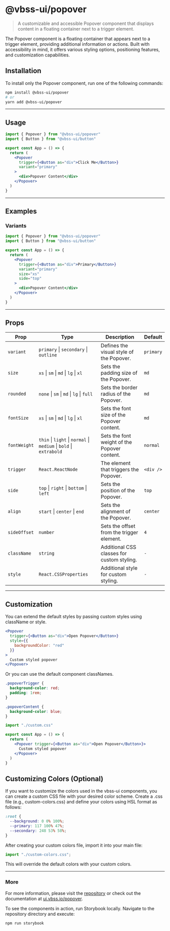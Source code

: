 # @vbss-ui/popover

> A customizable and accessible Popover component that displays content in a floating container next to a trigger element.

The Popover component is a floating container that appears next to a trigger element, providing additional information or actions. Built with accessibility in mind, it offers various styling options, positioning features, and customization capabilities.

## **Installation**

To install only the Popover component, run one of the following commands:

```bash
npm install @vbss-ui/popover
# or
yarn add @vbss-ui/popover
```

---

## **Usage**

```jsx
import { Popover } from "@vbss-ui/popover"
import { Button } from "@vbss-ui/button"

export const App = () => {
  return (
    <Popover
      trigger={<Button as="div">Click Me</Button>}
      variant="primary"
    >
      <div>Popover Content</div>
    </Popover>
  )
}
```

---

## **Examples**

### Variants

```jsx
import { Popover } from "@vbss-ui/popover"
import { Button } from "@vbss-ui/button"

export const App = () => {
  return (
    <Popover
      trigger={<Button as="div">Primary</Button>}
      variant="primary"
      size="xs"
      side="top"
    >
      <div>Popover Content</div>
    </Popover>
  )
}
```

---

## **Props**

| Prop         | Type                                                                             | Description                                           | Default   |
|--------------|----------------------------------------------------------------------------------|-------------------------------------------------------|-----------|
| `variant`    | `primary` \| `secondary` \| `outline`                                            | Defines the visual style of the Popover.              | `primary` |
| `size`       | `xs` \| `sm` \| `md` \| `lg` \| `xl`                                             | Sets the padding size of the Popover.                 | `md`      |
| `rounded`    | `none` \| `sm` \| `md` \| `lg` \| `full`                                         | Sets the border radius of the Popover.                | `md`      |
| `fontSize`   | `xs` \| `sm` \| `md` \| `lg` \| `xl`                                             | Sets the font size of the Popover content.            | `md`      |
| `fontWeight` | `thin` \| `light` \| `normal` \| `medium` \| `bold` \| `extrabold`               | Sets the font weight of the Popover content.          | `normal`  |
| `trigger`    | `React.ReactNode`                                                                | The element that triggers the Popover.                | `<div />` |
| `side`       | `top` \| `right` \| `bottom` \| `left`                                           | Sets the position of the Popover.                     | `top`     |
| `align`      | `start` \| `center` \| `end`                                                     | Sets the alignment of the Popover.                    | `center`  |
| `sideOffset` | `number`                                                                         | Sets the offset from the trigger element.             | `4`       |
| `className`  | `string`                                                                         | Additional CSS classes for custom styling.            | `-`       |
| `style`      | `React.CSSProperties`                                                            | Additional style for custom styling.                  | `-`       |

---

## **Customization**

You can extend the default styles by passing custom styles using className or style.

```jsx
<Popover
  trigger={<Button as="div">Open Popover</Button>}
  style={{
    backgroundColor: "red"
  }}
>
  Custom styled popover
</Popover>
```

Or you can use the default component classNames.

```css
.popoverTrigger {
  background-color: red;
  padding: 1rem;
}

.popoverContent {
  background-color: blue;
}
```

```jsx
import "./custom.css"

export const App = () => {
  return (
    <Popover trigger={<Button as="div">Open Popover</Button>}>
      Custom styled popover
    </Popover>
  )
}
```

## **Customizing Colors (Optional)**

If you want to customize the colors used in the vbss-ui components, you can create a custom CSS file with your desired color scheme. Create a .css file (e.g., custom-colors.css) and define your colors using HSL format as follows:

```css
:root {
  --background: 0 0% 100%;
  --primary: 117 100% 47%;
  --secondary: 248 53% 58%;
}
```

After creating your custom colors file, import it into your main file:

```js
import "./custom-colors.css";
```

This will override the default colors with your custom colors.

---

### **More**

For more information, please visit the [repository](https://github.com/vbss-io/vbss-ui) or check out the documentation at [ui.vbss.io/popover](https://ui.vbss.io/popover).  

To see the components in action, run Storybook locally. Navigate to the repository directory and execute:  

```bash
npm run storybook
```
